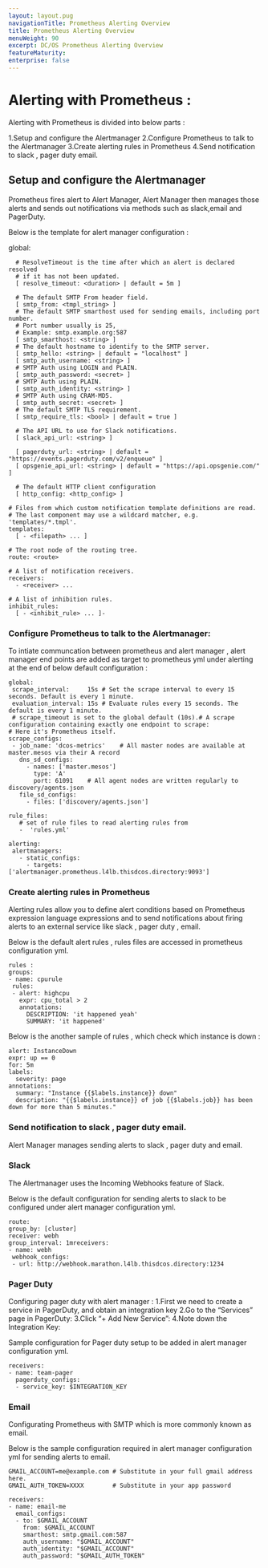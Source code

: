 ```yaml
---
layout: layout.pug
navigationTitle: Prometheus Alerting Overview 
title: Prometheus Alerting Overview
menuWeight: 90
excerpt: DC/OS Prometheus Alerting Overview 
featureMaturity:
enterprise: false
---
```


# Alerting with Prometheus :

 Alerting with Prometheus is divided into below parts :

  1.Setup and configure the Alertmanager
  2.Configure Prometheus to talk to the Alertmanager
  3.Create alerting rules in Prometheus
  4.Send notification to slack , pager duty email.

## Setup and configure the Alertmanager

  Prometheus fires alert to Alert Manager, Alert Manager then manages those alerts and sends out notifications via methods such as slack,email and PagerDuty.

Below is the template for alert manager configuration :

global:
```
  # ResolveTimeout is the time after which an alert is declared resolved
  # if it has not been updated.
  [ resolve_timeout: <duration> | default = 5m ]

  # The default SMTP From header field.
  [ smtp_from: <tmpl_string> ]
  # The default SMTP smarthost used for sending emails, including port number.
  # Port number usually is 25, 
  # Example: smtp.example.org:587
  [ smtp_smarthost: <string> ]
  # The default hostname to identify to the SMTP server.
  [ smtp_hello: <string> | default = "localhost" ]
  [ smtp_auth_username: <string> ]
  # SMTP Auth using LOGIN and PLAIN.
  [ smtp_auth_password: <secret> ]
  # SMTP Auth using PLAIN.
  [ smtp_auth_identity: <string> ]
  # SMTP Auth using CRAM-MD5. 
  [ smtp_auth_secret: <secret> ]
  # The default SMTP TLS requirement.
  [ smtp_require_tls: <bool> | default = true ]

  # The API URL to use for Slack notifications.
  [ slack_api_url: <string> ]

  [ pagerduty_url: <string> | default = "https://events.pagerduty.com/v2/enqueue" ]
  [ opsgenie_api_url: <string> | default = "https://api.opsgenie.com/" ]

  # The default HTTP client configuration
  [ http_config: <http_config> ]

# Files from which custom notification template definitions are read.
# The last component may use a wildcard matcher, e.g. 'templates/*.tmpl'.
templates:
  [ - <filepath> ... ]

# The root node of the routing tree.
route: <route>

# A list of notification receivers.
receivers:
  - <receiver> ...

# A list of inhibition rules.
inhibit_rules:
  [ - <inhibit_rule> ... ]-
```

### Configure Prometheus to talk to the Alertmanager:

 To intiate communcation between prometheus and alert manager , alert manager end points are added as target to prometheus yml under alerting at the end of below default configuration :

```
global:
 scrape_interval:     15s # Set the scrape interval to every 15 seconds. Default is every 1 minute.
 evaluation_interval: 15s # Evaluate rules every 15 seconds. The default is every 1 minute.
 # scrape_timeout is set to the global default (10s).# A scrape configuration containing exactly one endpoint to scrape:
# Here it's Prometheus itself.
scrape_configs:
 - job_name: 'dcos-metrics'    # All master nodes are available at master.mesos via their A record
   dns_sd_configs:
     - names: ['master.mesos']
       type: 'A'
       port: 61091    # All agent nodes are written regularly to discovery/agents.json
   file_sd_configs:
     - files: ['discovery/agents.json']
     
rule_files:
   # set of rule files to read alerting rules from
   -  'rules.yml'      
   
alerting:
 alertmanagers:
   - static_configs:
     - targets: ['alertmanager.prometheus.l4lb.thisdcos.directory:9093']
```

### Create alerting rules in Prometheus
  Alerting rules allow you to define alert conditions based on Prometheus expression language expressions and to send notifications about firing alerts to an external service like slack , pager duty , email.

Below is the default alert rules , rules files are accessed in prometheus configuration yml.

```
rules :
groups:
- name: cpurule
 rules:
 - alert: highcpu
   expr: cpu_total > 2
   annotations:
     DESCRIPTION: 'it happened yeah'
     SUMMARY: 'it happened'
```
Below is the another sample of rules , which check which instance is down :

```
alert: InstanceDown
expr: up == 0
for: 5m
labels:
  severity: page
annotations:
  summary: "Instance {{$labels.instance}} down"
  description: "{{$labels.instance}} of job {{$labels.job}} has been down for more than 5 minutes."

```
### Send notification to slack , pager duty email.

 Alert Manager manages sending alerts to slack , pager duty and email.

### Slack

  The Alertmanager uses the Incoming Webhooks feature of Slack.

  Below is the default configuration for sending alerts to slack to be configured under alert manager configuration yml.

```
route:
group_by: [cluster]
receiver: webh
group_interval: 1mreceivers:
- name: webh
 webhook_configs:
 - url: http://webhook.marathon.l4lb.thisdcos.directory:1234
```

### Pager Duty 
  Configuring pager duty with alert manager :
  1.First we need to create a service in PagerDuty, and obtain an integration key
  2.Go to the “Services” page in PagerDuty:
  3.Click “+ Add New Service”:
  4.Note down the Integration Key:

  Sample configuration for Pager duty setup to be added in alert manager configuration yml.

```
receivers:
- name: team-pager
  pagerduty_configs:
  - service_key: $INTEGRATION_KEY
```

### Email
  Configurating Prometheus with SMTP which is more commonly known as email.

  Below is the sample configuration required in alert manager configuration yml for sending alerts to email.
 
```
GMAIL_ACCOUNT=me@example.com # Substitute in your full gmail address here.
GMAIL_AUTH_TOKEN=XXXX        # Substitute in your app password

receivers:
- name: email-me
  email_configs:
  - to: $GMAIL_ACCOUNT
    from: $GMAIL_ACCOUNT
    smarthost: smtp.gmail.com:587
    auth_username: "$GMAIL_ACCOUNT"
    auth_identity: "$GMAIL_ACCOUNT"
    auth_password: "$GMAIL_AUTH_TOKEN"
```

